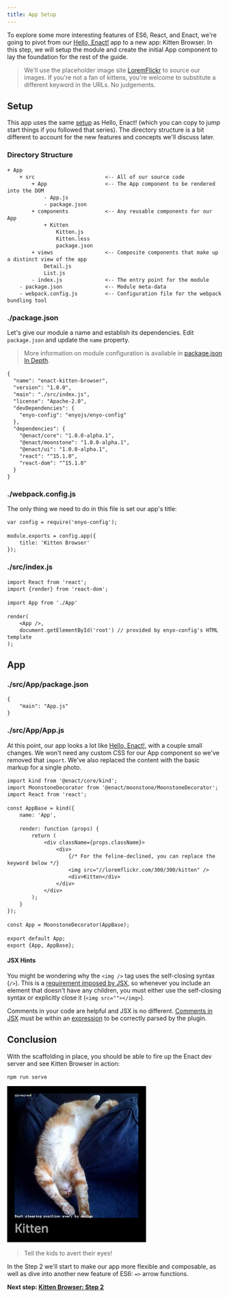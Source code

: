 ```yaml
---
title: App Setup
---
```

<!--
* Concept: App Scaffolding
* Concept: JSX - syntax and comments
-->

To explore some more interesting features of ES6, React, and Enact, we're going to pivot from our
[Hello, Enact!](/docs/tutorials/hello-enact/) app to a new app: Kitten Browser. In this step, we will setup the
module and create the initial App component to lay the foundation for the rest of
the guide.

> We'll use the placeholder image site [LoremFlickr](http://loremflickr.com/) to source our images.
> If you're not a fan of kittens, you're welcome to substitute a different keyword in the URLs.  No judgements.

## Setup

This app uses the same [setup](/docs/tutorials/setup/) as Hello, Enact! (which you can copy to jump start things if you
followed that series). The directory structure is a bit different to account
for the new features and concepts we'll discuss later.

### Directory Structure

	+ App
		+ src						<-- All of our source code
			+ App					<-- The App component to be rendered into the DOM
				- App.js
				- package.json
			+ components			<-- Any reusable components for our App
				+ Kitten
					Kitten.js
					Kitten.less
					package.json
			+ views					<-- Composite components that make up a distinct view of the app
				Detail.js
				List.js
			- index.js				<-- The entry point for the module
		- package.json				<-- Module meta-data
		- webpack.config.js			<-- Configuration file for the webpack bundling tool

### ./package.json

Let's give our module a name and establish its dependencies.  Edit `package.json` and update the `name` property.

> More information on module configuration is available in [package.json In Depth](package.json-In-Depth).

	{
	  "name": "enact-kitten-browser",
	  "version": "1.0.0",
	  "main": "./src/index.js",
	  "license": "Apache-2.0",
	  "devDependencies": {
	    "enyo-config": "enyojs/enyo-config"
	  },
	  "dependencies": {
	    "@enact/core": "1.0.0-alpha.1",
	    "@enact/moonstone": "1.0.0-alpha.1",
	    "@enact/ui": "1.0.0-alpha.1",
	    "react": "^15.1.0",
	    "react-dom": "^15.1.0"
	  }
	}

### ./webpack.config.js

The only thing we need to do in this file is set our app's title:

	var config = require('enyo-config');
	
	module.exports = config.app({
		title: 'Kitten Browser'
	});

### ./src/index.js

	import React from 'react';
	import {render} from 'react-dom';
	
	import App from './App'
	
	render(
		<App />,
		document.getElementById('root') // provided by enyo-config's HTML template
	);

## App

### ./src/App/package.json

	{
		"main": "App.js"
	}

### ./src/App/App.js

At this point, our app looks a lot like [Hello, Enact!](/docs/tutorials/hello-enact/kind/#srcappappjs),
with a couple small changes. We won't need any custom CSS for our App component so we've removed that
`import`. We've also replaced the content with the basic markup for a single photo.

	import kind from '@enact/core/kind';
	import MoonstoneDecorator from '@enact/moonstone/MoonstoneDecorator';
	import React from 'react';
	
	const AppBase = kind({
		name: 'App',
	
		render: function (props) {
			return (
				<div className={props.className}>
					<div>
						{/* For the feline-declined, you can replace the keyword below */}
						<img src="//loremflickr.com/300/300/kitten" />
						<div>Kitten</div>
					</div>
				</div>
			);
		}
	});
	
	const App = MoonstoneDecorator(AppBase);
	
	export default App;
	export {App, AppBase};


#### JSX Hints

You might be wondering why the `<img />` tag uses the self-closing syntax (`/>`). This is a
[requirement imposed by JSX](https://facebook.github.io/react/tips/self-closing-tag.html), so
whenever you include an element that doesn't have any children, you must either use the self-closing
syntax or explicitly close it (`<img src=""></img>`).

Comments in your code are helpful and JSX is no different. [Comments in JSX](https://facebook.github.io/react/docs/jsx-in-depth.html#comments)
must be within an [expression](https://facebook.github.io/react/docs/jsx-in-depth.html#javascript-expressions) to be correctly
parsed by the plugin.

## Conclusion

With the scaffolding in place, you should be able to fire up the Enact dev server and see
Kitten Browser in action:

	npm run serve

![Kitten Browser Step 1](KittenBrowser-Step1.png)
> Tell the kids to avert their eyes!

In the Step 2 we'll start to make our app more flexible and composable,
as well as dive into another new feature of ES6: `=>` arrow functions.

**Next step: [Kitten Browser: Step 2](../reusable-components/)**
